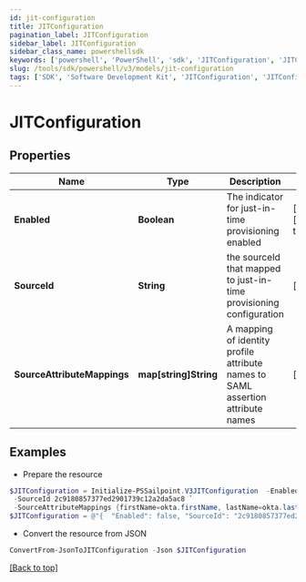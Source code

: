 ```yaml
---
id: jit-configuration
title: JITConfiguration
pagination_label: JITConfiguration
sidebar_label: JITConfiguration
sidebar_class_name: powershellsdk
keywords: ['powershell', 'PowerShell', 'sdk', 'JITConfiguration', 'JITConfiguration'] 
slug: /tools/sdk/powershell/v3/models/jit-configuration
tags: ['SDK', 'Software Development Kit', 'JITConfiguration', 'JITConfiguration']
---
```



# JITConfiguration

## Properties

Name | Type | Description | Notes
------------ | ------------- | ------------- | -------------
**Enabled** | **Boolean** | The indicator for just-in-time provisioning enabled | [optional] [default to $false]
**SourceId** | **String** | the sourceId that mapped to just-in-time provisioning configuration | [optional] 
**SourceAttributeMappings** | **map[string]String** | A mapping of identity profile attribute names to SAML assertion attribute names | [optional] 

## Examples

- Prepare the resource
```powershell
$JITConfiguration = Initialize-PSSailpoint.V3JITConfiguration  -Enabled false `
 -SourceId 2c9180857377ed2901739c12a2da5ac8 `
 -SourceAttributeMappings {firstName=okta.firstName, lastName=okta.lastName, email=okta.email}
$JITConfiguration = @"{  "Enabled": false, "SourceId": "2c9180857377ed2901739c12a2da5ac8", "SourceAttributeMappings": {"firstName": "okta.firstName", "lastName": "okta.lastName", "email": "okta.email}" }}"@
```

- Convert the resource from JSON
```powershell
ConvertFrom-JsonToJITConfiguration -Json $JITConfiguration
```


[[Back to top]](#) 

